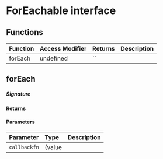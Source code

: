 # ForEachable<T> interface









## Functions

| Function	   | Access Modifier | Returns	| Description|
|:-------------|:----|:-------|:-----------|
|forEach      | undefined | `` |  |


## forEach



##### Signature

#### Returns

#### Parameters


| Parameter	   | Type    | Description |
|:-------------|:---------------|:------------|
| `callbackfn`    | (value |  |

